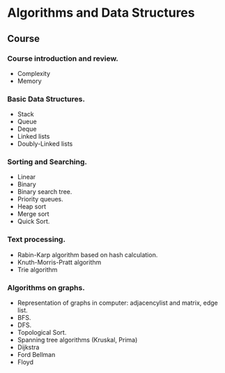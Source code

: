 # Algorithms and Data Structures

## Course

### Course introduction and review.
- Complexity
- Memory

### Basic Data Structures.
- Stack
- Queue
- Deque
- Linked lists
- Doubly-Linked lists

### Sorting and Searching.
- Linear
- Binary
- Binary search tree.
- Priority queues.
- Heap sort
- Merge sort
- Quick Sort.

### Text processing.
- Rabin-Karp algorithm based on hash calculation.
- Knuth-Morris-Pratt algorithm
- Trie algorithm

### Algorithms on graphs.
- Representation of graphs in computer: adjacencylist and matrix, edge list.
- BFS.
- DFS.
- Topological Sort.
- Spanning tree algorithms (Kruskal, Prima)
- Dijkstra
- Ford Bellman
- Floyd

